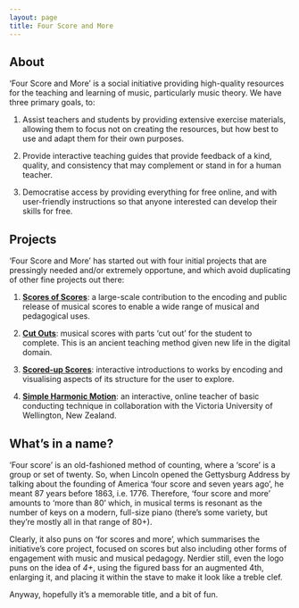 ```yaml
---
layout: page
title: Four Score and More
---
```


## About

‘Four Score and More’ is a social initiative providing high-quality resources for the teaching and learning of music, particularly music theory. We have three primary goals, to:

1. Assist teachers and students by providing extensive exercise materials, allowing them to focus not on creating the resources, but how best to use and adapt them for their own purposes.

2. Provide interactive teaching guides that provide feedback of a kind, quality, and consistency that may complement or stand in for a human teacher.

3. Democratise access by providing everything for free online, and with user-friendly instructions so that anyone interested can develop their skills for free.

## Projects

‘Four Score and More’ has started out with four initial projects that are pressingly needed and/or extremely opportune, and which avoid duplicating of other fine projects out there:

1. [**Scores of Scores**](/scores-of-scores): a large-scale contribution to the encoding and public
release of musical scores to enable a wide range of musical and pedagogical
uses.

2. [**Cut Outs**](/cut-outs): musical scores with parts ‘cut out’ for the student to complete. This
is an ancient teaching method given new life in the digital domain.

3. [**Scored-up Scores**](/scored-up-scores): interactive introductions to works by encoding and
visualising aspects of its structure for the user to explore.

4. [**Simple Harmonic Motion**](/simple-harmonic-motion): an interactive, online teacher of basic conducting
technique in collaboration with the Victoria University of Wellington, New Zealand.

## What’s in a name?

‘Four score’ is an old-fashioned method of counting, where a ‘score’ is a group or set of twenty. So, when Lincoln opened the Gettysburg Address by talking about the founding of America ‘four score and seven years ago’, he meant 87 years before 1863, i.e. 1776. Therefore, ‘four score and more’ amounts to ‘more than 80’ which, in musical terms is resonant as the number of keys on a modern, full-size piano (there’s some variety, but they’re mostly all in that range of 80+).

Clearly, it also puns on ‘for scores and more’, which summarises the initiative’s core project, focused on scores but also including other forms of engagement with music and musical pedagogy. Nerdier still, even the logo puns on the idea of _4+_, using the figured bass for an augmented 4th, enlarging it, and placing it within the stave to make it look like a treble clef.

Anyway, hopefully it’s a memorable title, and a bit of fun.
